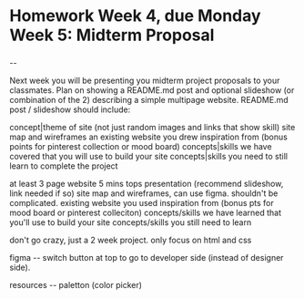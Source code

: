 # Homework Week 4, due Monday Week 5: Midterm Proposal

###

-- 

Next week you will be presenting you midterm project proposals to your classmates. Plan on showing a README.md post and optional slideshow (or combination of the 2) describing a simple multipage website. README.md post / slideshow should include:

concept|theme of site (not just random images and links that show skill)
site map and wireframes
an existing website you drew inspiration from (bonus points for pinterest collection or mood board)
concepts|skills we have covered that you will use to build your site
concepts|skills you need to still learn to complete the project


at least 3 page website
5 mins tops presentation (recommend slideshow, link needed if so)
site map and wireframes, can use figma. shouldn't be complicated.
existing website you used inspiration from (bonus pts for mood board or pinterest colleciton)
concepts/skills we have learned that you'll use to build your site
concepts/skills you still need to learn

don't go crazy, just a 2 week project. only focus on html and css

figma -- switch button at top to go to developer side (instead of designer side).

resources -- paletton (color picker)